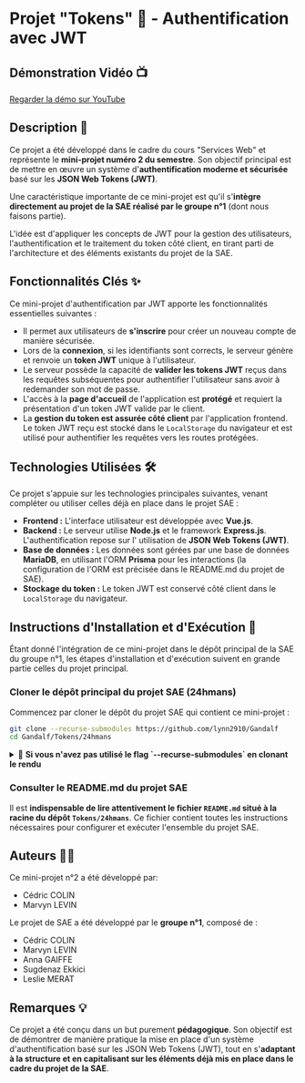 # Projet "Tokens" 🔑 - Authentification avec JWT

## Démonstration Vidéo 📺

[Regarder la démo sur YouTube](https://youtu.be/JFBEWBJ5Qvg)

## Description 📖

Ce projet a été développé dans le cadre du cours "Services Web" et représente le **mini-projet numéro 2 du semestre**.
Son objectif principal est de mettre en œuvre un système d'**authentification moderne et sécurisée** basé sur les **JSON
Web Tokens (JWT)**.

Une caractéristique importante de ce mini-projet est qu'il s'**intègre directement au projet de la
SAE réalisé par le groupe n°1** (dont nous faisons partie).

L'idée est d'appliquer les concepts de JWT pour la
gestion des utilisateurs, l'authentification et le traitement du token côté client, en tirant parti de l'architecture et
des éléments existants du projet de la SAE.

## Fonctionnalités Clés ✨

Ce mini-projet d'authentification par JWT apporte les fonctionnalités essentielles suivantes :

* Il permet aux utilisateurs de **s'inscrire** pour créer un nouveau compte de manière sécurisée.
* Lors de la **connexion**, si les identifiants sont corrects, le serveur génère et renvoie un **token JWT** unique à
  l'utilisateur.
* Le serveur possède la capacité de **valider les tokens JWT** reçus dans les requêtes subséquentes pour authentifier
  l'utilisateur sans avoir à redemander son mot de passe.
* L'accès à la **page d'accueil** de l'application est **protégé** et requiert la présentation d'un token JWT valide par
  le client.
* La **gestion du token est assurée côté client** par l'application frontend. Le token JWT reçu est stocké dans le
  `LocalStorage` du navigateur et est utilisé pour authentifier les requêtes vers les routes protégées.

## Technologies Utilisées 🛠️

Ce projet s'appuie sur les technologies principales suivantes, venant compléter ou utiliser celles déjà en place dans le
projet SAE :

* **Frontend :** L'interface utilisateur est développée avec **Vue.js**.
* **Backend :** Le serveur utilise **Node.js** et le framework **Express.js**. L'authentification repose sur l'
  utilisation de **JSON Web Tokens (JWT)**.
* **Base de données :** Les données sont gérées par une base de données **MariaDB**, en utilisant l'ORM **Prisma** pour
  les interactions (la configuration de l'ORM est précisée dans le README.md du projet de SAE).
* **Stockage du token :** Le token JWT est conservé côté client dans le `LocalStorage` du navigateur.

## Instructions d'Installation et d'Exécution 🚀

Étant donné l'intégration de ce mini-projet dans le dépôt principal de la SAE du groupe n°1, les étapes d'installation
et d'exécution suivent en grande partie celles du projet principal.

### Cloner le dépôt principal du projet SAE (24hmans)

Commencez par cloner le dépôt du projet SAE qui contient ce mini-projet :

```bash
git clone --recurse-submodules https://github.com/lynn2910/Gandalf
cd Gandalf/Tokens/24hmans
```

<details>
  <summary>🔎 <b>Si vous n'avez pas utilisé le flag `--recurse-submodules` en clonant le rendu</b></summary>

Dans ce cas, ouvrez un terminal à la racine du dépôt, et exécutez ces deux commandes:

```shell
git submodule init
git submodule update --recursive --init
```

Le projet de SAE sera alors également cloné.

> **Note :** Le clonage prend du temps, car il y a des ressources lourdes à cloner.

---
</details>

### Consulter le README.md du projet SAE

Il est **indispensable de lire attentivement le fichier `README.md` situé à la racine du dépôt `Tokens/24hmans`**.
Ce fichier
contient toutes les instructions nécessaires pour configurer et exécuter l'ensemble du projet SAE.

## Auteurs 🧑‍💻

Ce mini-projet n°2 a été développé par:

* Cédric COLIN
* Marvyn LEVIN

Le projet de SAE a été développé par le **groupe n°1**, composé de :

* Cédric COLIN
* Marvyn LEVIN
* Anna GAIFFE
* Sugdenaz Ekkici
* Leslie MERAT

## Remarques 💡

Ce projet a été conçu dans un but purement **pédagogique**. Son objectif est de démontrer de manière pratique la mise en
place d'un système d'authentification basé sur les JSON Web Tokens (JWT), tout en s'**adaptant à la structure et en
capitalisant sur les éléments déjà mis en place dans le cadre du projet de la SAE**.
